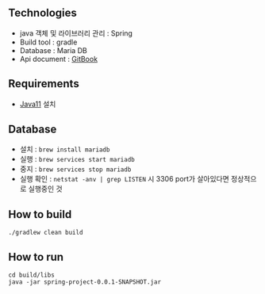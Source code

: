 ## Technologies

- java 객체 및 라이브러리 관리 : Spring
- Build tool : gradle 
- Database : Maria DB
- Api document : [GitBook](https://mae-2.gitbook.io/mastershoppingmalltemplate/)

## Requirements

- [Java11](https://www.oracle.com/java/technologies/downloads/#java11) 설치

## Database
- 설치 : `brew install mariadb`
- 실행 : `brew services start mariadb`
- 중지 : `brew services stop mariadb`
- 실행 확인 : `netstat -anv | grep LISTEN` 시 3306 port가 살아있다면 정상적으로 실행중인 것

## How to build

```
./gradlew clean build
```

## How to run

```
cd build/libs
java -jar spring-project-0.0.1-SNAPSHOT.jar
```
